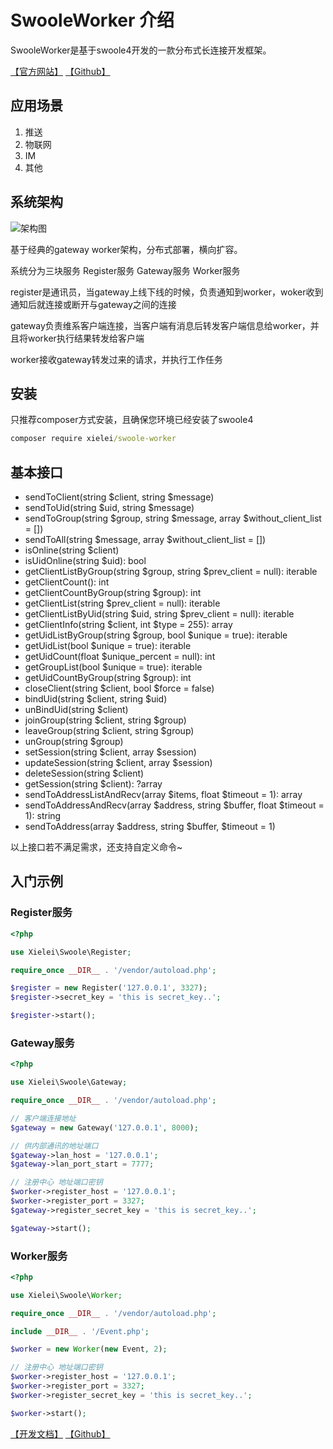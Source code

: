 # SwooleWorker 介绍

SwooleWorker是基于swoole4开发的一款分布式长连接开发框架。

[【官方网站】](http://www.github.com/xielei/swoole-worker) [【Github】](http://www.github.com/xielei/swoole-worker)

## 应用场景

1. 推送
2. 物联网
3. IM
4. 其他

## 系统架构

![架构图](https://www.ebcms.com/uploads/2021/04-27/6087c1f10c381.png)

基于经典的gateway worker架构，分布式部署，横向扩容。

系统分为三块服务 Register服务 Gateway服务 Worker服务

register是通讯员，当gateway上线下线的时候，负责通知到worker，woker收到通知后就连接或断开与gateway之间的连接

gateway负责维系客户端连接，当客户端有消息后转发客户端信息给worker，并且将worker执行结果转发给客户端

worker接收gateway转发过来的请求，并执行工作任务

## 安装

只推荐composer方式安装，且确保您环境已经安装了swoole4

``` cmd
composer require xielei/swoole-worker
```

## 基本接口

* sendToClient(string $client, string $message)
* sendToUid(string $uid, string $message)
* sendToGroup(string $group, string $message, array $without_client_list = [])
* sendToAll(string $message, array $without_client_list = [])
* isOnline(string $client)
* isUidOnline(string $uid): bool
* getClientListByGroup(string $group, string $prev_client = null): iterable
* getClientCount(): int
* getClientCountByGroup(string $group): int
* getClientList(string $prev_client = null): iterable
* getClientListByUid(string $uid, string $prev_client = null): iterable
* getClientInfo(string $client, int $type = 255): array
* getUidListByGroup(string $group, bool $unique = true): iterable
* getUidList(bool $unique = true): iterable
* getUidCount(float $unique_percent = null): int
* getGroupList(bool $unique = true): iterable
* getUidCountByGroup(string $group): int
* closeClient(string $client, bool $force = false)
* bindUid(string $client, string $uid)
* unBindUid(string $client)
* joinGroup(string $client, string $group)
* leaveGroup(string $client, string $group)
* unGroup(string $group)
* setSession(string $client, array $session)
* updateSession(string $client, array $session)
* deleteSession(string $client)
* getSession(string $client): ?array
* sendToAddressListAndRecv(array $items, float $timeout = 1): array
* sendToAddressAndRecv(array $address, string $buffer, float $timeout = 1): string
* sendToAddress(array $address, string $buffer, $timeout = 1)

以上接口若不满足需求，还支持自定义命令~

## 入门示例

### Register服务

``` php
<?php

use Xielei\Swoole\Register;

require_once __DIR__ . '/vendor/autoload.php';

$register = new Register('127.0.0.1', 3327);
$register->secret_key = 'this is secret_key..';

$register->start();
```

### Gateway服务

```php
<?php

use Xielei\Swoole\Gateway;

require_once __DIR__ . '/vendor/autoload.php';

// 客户端连接地址
$gateway = new Gateway('127.0.0.1', 8000);

// 供内部通讯的地址端口
$gateway->lan_host = '127.0.0.1';
$gateway->lan_port_start = 7777;

// 注册中心 地址端口密钥
$worker->register_host = '127.0.0.1';
$worker->register_port = 3327;
$gateway->register_secret_key = 'this is secret_key..';

$gateway->start();
```

### Worker服务

```php
<?php

use Xielei\Swoole\Worker;

require_once __DIR__ . '/vendor/autoload.php';

include __DIR__ . '/Event.php';

$worker = new Worker(new Event, 2);

// 注册中心 地址端口密钥
$worker->register_host = '127.0.0.1';
$worker->register_port = 3327;
$worker->register_secret_key = 'this is secret_key..';

$worker->start();
```

[【开发文档】](https://www.ebcms.com/plugin/manual/home/manual?id=swooles-worker) [【Github】](http://www.github.com/xielei/swoole-worker)
